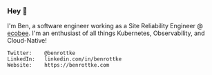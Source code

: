 ### Hey 👋

I'm Ben, a software engineer working as a Site Reliability Engineer @ [ecobee](https://www.ecobee.com/). I'm an enthusiast of all things Kubernetes, Observability, and Cloud-Native!

```
Twitter:    @benrottke
LinkedIn:   linkedin.com/in/benrottke
Website:    https://benrottke.com
```

<!--
**xairos/xairos** is a ✨ _special_ ✨ repository because its `README.md` (this file) appears on your GitHub profile.

Here are some ideas to get you started:

- 🔭 I’m currently working on ...
- 🌱 I’m currently learning ...
- 👯 I’m looking to collaborate on ...
- 🤔 I’m looking for help with ...
- 💬 Ask me about ...
- 📫 How to reach me: ...
- 😄 Pronouns: ...
- ⚡ Fun fact: ...
-->
